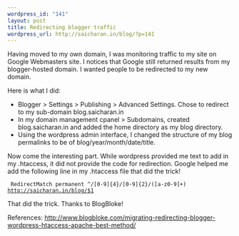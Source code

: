 ```yaml
--- 
wordpress_id: "141"
layout: post
title: Redirecting blogger traffic
wordpress_url: http://saicharan.in/blog/?p=141
---
```

Having moved to my own domain, I was monitoring traffic to my site on Google Webmasters site. I notices that Google still returned results from my blogger-hosted domain. I wanted people to be redirected to my new domain.

Here is what I did:
<ul>
	<li> Blogger &gt; Settings &gt; Publishing &gt; Advanced Settings. Chose to redirect to my sub-domain blog.saicharan.in</li>
	<li>In my domain management cpanel &gt; Subdomains, created blog.saicharan.in and added the home directory as my blog directory.</li>
	<li>Using the wordpress admin interface, I changed the structure of my blog permalinks to be of blog/year/month/date/title.</li>
</ul>
Now come the interesting part. While wordpress provided me text to add in my .htaccess, it did not provide the code for redirection. Google helped me add the following line in my .htaccess file that did the trick!



 <code> RedirectMatch permanent ^/[0-9]{4}/[0-9]{2}/([a-z0-9]+) http://saicharan.in/blog/$1 </code>



That did the trick. Thanks to BlogBloke!

References:
<a href="http://www.blogbloke.com/migrating-redirecting-blogger-wordpress-htaccess-apache-best-method/" target="_blank">http://www.blogbloke.com/migrating-redirecting-blogger-wordpress-htaccess-apache-best-method/</a>
